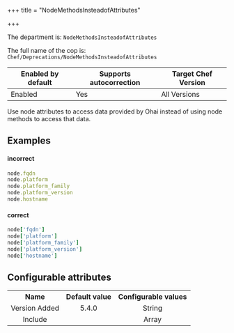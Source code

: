 +++
title = "NodeMethodsInsteadofAttributes"

+++

<!-- This content is automatically generated. See https://github.com/chef/chef-web-docs/blob/main/generated/README.md -->

The department is: `NodeMethodsInsteadofAttributes`

The full name of the cop is: `Chef/Deprecations/NodeMethodsInsteadofAttributes`

| Enabled by default | Supports autocorrection | Target Chef Version |
| --- | --- | --- |
| Enabled | Yes | All Versions |

Use node attributes to access data provided by Ohai instead of using node methods to access that data.

## Examples


#### incorrect

```ruby
node.fqdn
node.platform
node.platform_family
node.platform_version
node.hostname
```

#### correct

```ruby
node['fqdn']
node['platform']
node['platform_family']
node['platform_version']
node['hostname']
```

## Configurable attributes

<table>
<tbody><tr>
<th>Name</th>
<th>Default value</th>
<th>Configurable values</th>
</tr>
<tr>
<td style="text-align:center">Version Added</td>
<td style="text-align:center">5.4.0</td>
<td style="text-align:center">String</td>
</tr>
<tr><td style="text-align:center">Include</td>
<td style="text-align:center"><ul>
</ul>
</td>
<td style="text-align:center">Array</td>
</tr></tbody></table>
